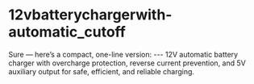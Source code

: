 # 12vbatterychargerwith-automatic_cutoff
Sure — here’s a compact, one-line version:  ---  12V automatic battery charger with overcharge protection, reverse current prevention, and 5V auxiliary output for safe, efficient, and reliable charging.
